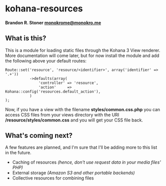 # kohana-resources
#### Brandon R. Stoner <monokrome@monokro.me>

## What is this?
This is a module for loading static files through the Kohana 3 View renderer. More documentation will come later, but for now install the module and add the following above your default routes:

    Route::set('resource', 'resource/<identifier>', array('identifier' => '.+'))
               ->defaults(array(
                   'controller' => 'resource',
                   'action'     => Kohana::config('resources.default_action'),
               )
    );

Now, if you have a view with the filename **styles/common.css.php** you can access CSS files from your views directory with the URI **/resource/styles/common.css** and you will get your CSS file back.

## What's coming next?

A few features are planned, and I'm sure that I'll be adding more to this list in the future.

* Caching of resources *(hence, don't use request data in your media files' PHP)*
* External storage *(Amazon S3 and other portable backends)*
* Collective resources for combining files

